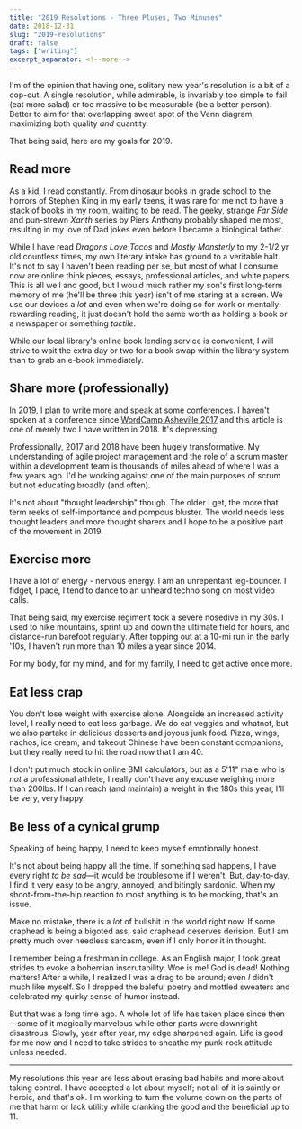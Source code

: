 ```yaml
---
title: "2019 Resolutions - Three Pluses, Two Minuses"
date: 2018-12-31
slug: "2019-resolutions"
draft: false
tags: ["writing"]
excerpt_separator: <!--more-->
---
```


I'm of the opinion that having one, solitary new year's resolution is a bit of a cop-out. A single resolution, while admirable, is invariably too simple to fail (eat more salad) or too massive to be measurable (be a better person). Better to aim for that overlapping sweet spot of the Venn diagram, maximizing both quality _and_ quantity.

That being said, here are my goals for 2019.  

<!--more-->

## Read more
As a kid, I read constantly. From dinosaur books in grade school to the horrors of Stephen King in my early teens, it was rare for me not to have a stack of books in my room, waiting to be read. The geeky, strange _Far Side_ and pun-strewn _Xanth_ series by Piers Anthony probably shaped me most, resulting in my love of Dad jokes even before I became a biological father.

While I have read _Dragons Love Tacos_ and _Mostly Monsterly_ to my 2-1/2 yr old countless times, my own literary intake has ground to a veritable halt. It's not to say I haven't been reading per se, but most of what I consume now are online think pieces, essays, professional articles, and white papers. This is all well and good, but I would much rather my son's first long-term memory of me (he'll be three this year) isn't of me staring at a screen. We use our devices a _lot_ and even when we're doing so for work or mentally-rewarding reading, it just doesn't hold the same worth as holding a book or a newspaper or something _tactile_.

While our local library's online book lending service is convenient, I will strive to wait the extra day or two for a book swap within the library system than to grab an e-book immediately.

## Share more (professionally)
In 2019, I plan to write more and speak at some conferences. I haven't spoken at a conference since [WordCamp Asheville 2017](https://wordpress.tv/2017/06/20/john-ragozzine-silent-speech-building-better-written-communication-2/) and this article is one of merely two I have written in 2018. It's depressing.

Professionally, 2017 and 2018 have been hugely transformative. My understanding of agile project management and the role of a scrum master within a development team is thousands of miles ahead of where I was a few years ago. I'd be working against one of the main purposes of scrum but not educating broadly (and often).

It's not about "thought leadership" though. The older I get, the more that term reeks of self-importance and pompous bluster. The world needs less thought leaders and more thought sharers and I hope to be a positive part of the movement in 2019.

## Exercise more
I have a lot of energy - nervous energy. I am an unrepentant leg-bouncer. I fidget, I pace, I tend to dance to an unheard techno song on most video calls.

That being said, my exercise regiment took a severe nosedive in my 30s. I used to hike mountains, sprint up and down the ultimate field for hours, and distance-run barefoot regularly. After topping out at a 10-mi run in the early '10s, I haven't run more than 10 miles a year since 2014.

For my body, for my mind, and for my family, I need to get active once more.

## Eat less crap
You don't lose weight with exercise alone. Alongside an increased activity level, I really need to eat less garbage. We do eat veggies and whatnot, but we also partake in delicious desserts and joyous junk food. Pizza, wings, nachos, ice cream, and takeout Chinese have been constant companions, but they really need to hit the road now that I am 40.

I don't put much stock in online BMI calculators, but as a 5'11" male who is _not_ a professional athlete, I really don't have any excuse weighing more than 200lbs. If I can reach (and maintain) a weight in the 180s this year, I'll be very, very happy.

## Be less of a cynical grump
Speaking of being happy, I need to keep myself emotionally honest.

It's not about being happy all the time. If something sad happens, I have every right _to be sad_&mdash;it would be troublesome if I weren't. But, day-to-day, I find it very easy to be angry, annoyed, and bitingly sardonic. When my shoot-from-the-hip reaction to most anything is to be mocking, that's an issue.

Make no mistake, there is a _lot_ of bullshit in the world right now. If some craphead is being a bigoted ass, said craphead deserves derision. But I am pretty much over needless sarcasm, even if I only honor it in thought.

I remember being a freshman in college. As an English major, I took great strides to evoke a bohemian inscrutability. Woe is me! God is dead! Nothing matters! After a while, I realized I was a drag to be around; even _I_ didn't much like myself. So I dropped the baleful poetry and mottled sweaters and celebrated my quirky sense of humor instead.

But that was a long time ago. A whole lot of life has taken place since then&mdash;some of it magically marvelous while other parts were downright disastrous. Slowly, year after year, my edge sharpened again. Life is good for me now and I need to take strides to sheathe my punk-rock attitude unless needed.

---

My resolutions this year are less about erasing bad habits and more about taking control. I have accepted a lot about myself; not all of it is saintly or heroic, and that's ok. I'm working to turn the volume down on the parts of me that harm or lack utility while cranking the good and the beneficial up to 11.
